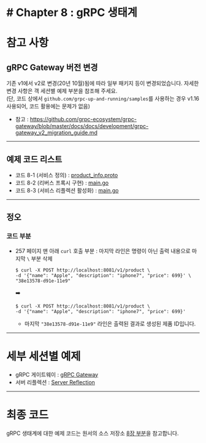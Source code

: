 # # Chapter 8 : gRPC 생태계

# 참고 사항
## gRPC Gateway 버전 변경
기존 v1에서 v2로 변경(20년 10월)됨에 따라 일부 패키지 등이 변경되었습니다.
자세한 변경 사항은 객 세션별 예제 부분을 참조해 주세요.  
(단, 코드 상에서 `github.com/grpc-up-and-running/samples`를 사용하는 경우 v1.16 사용되어, 코드 활용에는 문제가 없음)
- 참고 : https://github.com/grpc-ecosystem/grpc-gateway/blob/master/docs/docs/development/grpc-gateway_v2_migration_guide.md 

---
## 예제 코드 리스트
- 코드 8-1 (서비스 정의) : [product_info.proto](01-Gateway/proto/product_info.proto)
- 코드 8-2 (리버스 프록시 구현) : [main.go](01-Gateway/client/main.go)
- 코드 8-3 (서비스 리플렉션 활성화) : [main.go](02-ServerReflection/productinfo/server/main.go)

---
## 정오
### 코드 부분
- 257 페이지 맨 아래 `curl` 호출 부분 : 마지막 라인은 명령이 아닌 출력 내용으로 마지막 `\` 부분 삭제
    ```shell
    $ curl -X POST http://localhost:8081/v1/product \
    -d '{"name": "Apple", "description": "iphone7", "price": 699}' \
    "38e13578-d91e-11e9"
    ```
    :arrow_right:
    ```
    $ curl -X POST http://localhost:8081/v1/product \
    -d '{"name": "Apple", "description": "iphone7", "price": 699}'
    ```
    - 마지막 `"38e13578-d91e-11e9"` 라인은 출력된 결과로 생성된 제품 ID입니다.

---
# 세부 세션별 예제
* gRPC 게이트웨이 : [gRPC Gateway](./01-Gateway)
* 서버 리플렉션 : [Server Reflection](./02-ServerReflection)

---
# 최종 코드

gRPC 생태계에 대한 예제 코드는 원서의 소스 저장소 [8장 부분](https://github.com/grpc-up-and-running/samples/tree/master/ch08)을 참고합니다.
